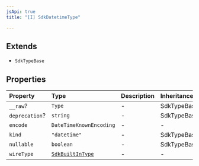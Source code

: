 ```yaml
---
jsApi: true
title: "[I] SdkDatetimeType"

---
```

## Extends

- `SdkTypeBase`

## Properties

| Property | Type | Description | Inheritance |
| :------ | :------ | :------ | :------ |
| `__raw`? | `Type` | - | SdkTypeBase.\_\_raw |
| `deprecation`? | `string` | - | SdkTypeBase.deprecation |
| `encode` | `DateTimeKnownEncoding` | - | - |
| `kind` | `"datetime"` | - | SdkTypeBase.kind |
| `nullable` | `boolean` | - | SdkTypeBase.nullable |
| `wireType` | [`SdkBuiltInType`](SdkBuiltInType.md) | - | - |

